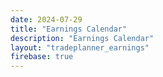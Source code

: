 ```yaml
---
date: 2024-07-29
title: "Earnings Calendar"
description: "Earnings Calendar"
layout: "tradeplanner_earnings"
firebase: true
---
```



